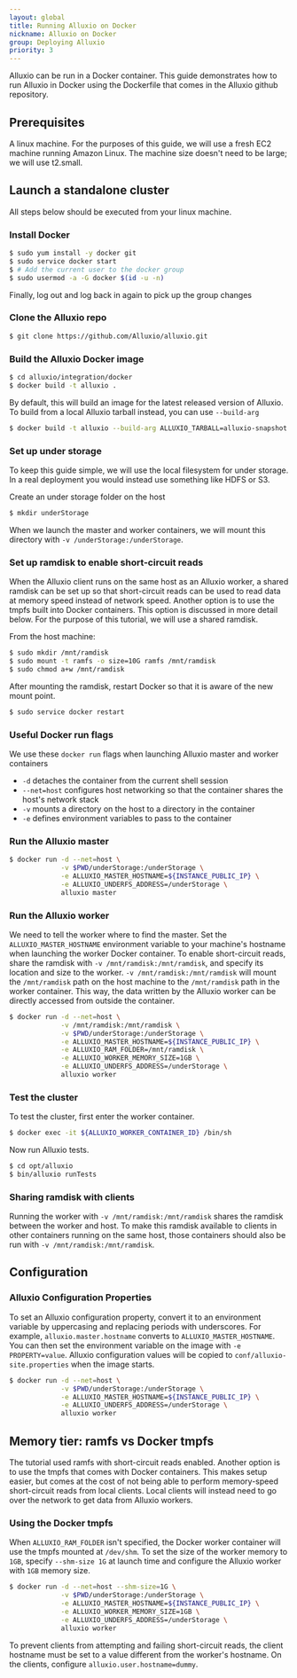 ```yaml
---
layout: global
title: Running Alluxio on Docker
nickname: Alluxio on Docker
group: Deploying Alluxio
priority: 3
---
```


Alluxio can be run in a Docker container. This guide demonstrates how to run Alluxio
in Docker using the Dockerfile that comes in the Alluxio github repository.

## Prerequisites

A linux machine. For the purposes of this guide, we will use a fresh EC2 machine running
Amazon Linux. The machine size doesn't need to be large; we will use t2.small.

## Launch a standalone cluster

All steps below should be executed from your linux machine.

### Install Docker

```bash
$ sudo yum install -y docker git
$ sudo service docker start
$ # Add the current user to the docker group
$ sudo usermod -a -G docker $(id -u -n)
```

Finally, log out and log back in again to pick up the group changes

### Clone the Alluxio repo

```bash
$ git clone https://github.com/Alluxio/alluxio.git
```

### Build the Alluxio Docker image

```bash
$ cd alluxio/integration/docker
$ docker build -t alluxio .
```

By default, this will build an image for the latest released version of Alluxio. To build
from a local Alluxio tarball instead, you can use `--build-arg`

```bash
$ docker build -t alluxio --build-arg ALLUXIO_TARBALL=alluxio-snapshot.tar.gz .
```

### Set up under storage

To keep this guide simple, we will use the local filesystem for under storage. In a real deployment
you would instead use something like HDFS or S3.

Create an under storage folder on the host
```bash
$ mkdir underStorage
```

When we launch the master and worker containers, we will mount this directory with `-v /underStorage:/underStorage`.

### Set up ramdisk to enable short-circuit reads

When the Alluxio client runs on the same host as an Alluxio worker, a shared ramdisk
can be set up so that short-circuit reads can be used to read data at memory speed
instead of network speed. Another option is to use the tmpfs built into Docker containers.
This option is discussed in more detail below. For the purpose of this tutorial, we will use
a shared ramdisk.

From the host machine:

```bash
$ sudo mkdir /mnt/ramdisk
$ sudo mount -t ramfs -o size=10G ramfs /mnt/ramdisk
$ sudo chmod a+w /mnt/ramdisk
```

After mounting the ramdisk, restart Docker so that it is aware of the new mount point.

```bash
$ sudo service docker restart
```

### Useful Docker run flags

We use these `docker run` flags when launching Alluxio master and worker containers

- `-d` detaches the container from the current shell session
- `--net=host` configures host networking so that the container shares the host's network stack
- `-v` mounts a directory on the host to a directory in the container
- `-e` defines environment variables to pass to the container

### Run the Alluxio master

```bash
$ docker run -d --net=host \
             -v $PWD/underStorage:/underStorage \
             -e ALLUXIO_MASTER_HOSTNAME=${INSTANCE_PUBLIC_IP} \
             -e ALLUXIO_UNDERFS_ADDRESS=/underStorage \
             alluxio master
```

### Run the Alluxio worker

We need to tell the worker where to find the master. Set the `ALLUXIO_MASTER_HOSTNAME`
environment variable to your machine's hostname when launching the worker Docker container.
To enable short-circuit reads, share the ramdisk with `-v /mnt/ramdisk:/mnt/ramdisk`, and
specify its location and size to the worker. `-v /mnt/ramdisk:/mnt/ramdisk` will mount the
`/mnt/ramdisk` path on the host machine to the `/mnt/ramdisk` path in the worker container.
This way, the data written by the Alluxio worker can be directly accessed from outside the
container.

```bash
$ docker run -d --net=host \
             -v /mnt/ramdisk:/mnt/ramdisk \
             -v $PWD/underStorage:/underStorage \
             -e ALLUXIO_MASTER_HOSTNAME=${INSTANCE_PUBLIC_IP} \
             -e ALLUXIO_RAM_FOLDER=/mnt/ramdisk \
             -e ALLUXIO_WORKER_MEMORY_SIZE=1GB \
             -e ALLUXIO_UNDERFS_ADDRESS=/underStorage \
             alluxio worker
```

### Test the cluster

To test the cluster, first enter the worker container.

```bash
$ docker exec -it ${ALLUXIO_WORKER_CONTAINER_ID} /bin/sh
```

Now run Alluxio tests.
```bash
$ cd opt/alluxio
$ bin/alluxio runTests
```

### Sharing ramdisk with clients

Running the worker with `-v /mnt/ramdisk:/mnt/ramdisk` shares the ramdisk between the worker
and host. To make this ramdisk available to clients in other containers running on the same host,
those containers should also be run with `-v /mnt/ramdisk:/mnt/ramdisk`.

## Configuration

### Alluxio Configuration Properties

To set an Alluxio configuration property, convert it to an environment variable by uppercasing
and replacing periods with underscores. For example, `alluxio.master.hostname` converts to
`ALLUXIO_MASTER_HOSTNAME`. You can then set the environment variable on the image with
`-e PROPERTY=value`. Alluxio configuration values will be copied to `conf/alluxio-site.properties`
when the image starts.

```bash
$ docker run -d --net=host \
             -v $PWD/underStorage:/underStorage \
             -e ALLUXIO_MASTER_HOSTNAME=${INSTANCE_PUBLIC_IP} \
             -e ALLUXIO_UNDERFS_ADDRESS=/underStorage \
             alluxio worker
```

## Memory tier: ramfs vs Docker tmpfs

The tutorial used ramfs with short-circuit reads enabled. Another option is to use the tmpfs that
comes with Docker containers. This makes setup easier, but comes at the cost of not being able to
perform memory-speed short-circuit reads from local clients. Local clients will instead need to go
over the network to get data from Alluxio workers.

### Using the Docker tmpfs

When `ALLUXIO_RAM_FOLDER` isn't specified, the Docker worker container will use the
tmpfs mounted at `/dev/shm`. To set the size of the worker memory to `1GB`, specify
`--shm-size 1G` at launch time and configure the Alluxio worker with `1GB` memory size.

```bash
$ docker run -d --net=host --shm-size=1G \
             -v $PWD/underStorage:/underStorage \
             -e ALLUXIO_MASTER_HOSTNAME=${INSTANCE_PUBLIC_IP} \
             -e ALLUXIO_WORKER_MEMORY_SIZE=1GB \
             -e ALLUXIO_UNDERFS_ADDRESS=/underStorage \
             alluxio worker
```

To prevent clients from attempting and failing short-circuit reads, the client hostname must
be set to a value different from the worker's hostname. On the clients, configure `alluxio.user.hostname=dummy`.
